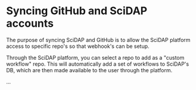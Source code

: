 # Syncing GitHub and SciDAP accounts

The purpose of syncing SciDAP and GitHub is to allow the SciDAP platform access to specific repo's so that webhook's can be setup.

Through the SciDAP platform, you can select a repo to add as a "custom workflow" repo. This will automatically add a set of workflows to SciDAP's DB, which are then made available to the user through the platform.




...